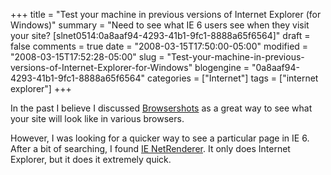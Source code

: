 +++
title = "Test your machine in previous versions of Internet Explorer (for Windows)"
summary = "Need to see what IE 6 users see when they visit your site? [slnet0514:0a8aaf94-4293-41b1-9fc1-8888a65f6564]"
draft = false
comments = true
date = "2008-03-15T17:50:00-05:00"
modified = "2008-03-15T17:52:28-05:00"
slug = "Test-your-machine-in-previous-versions-of-Internet-Explorer-for-Windows"
blogengine = "0a8aaf94-4293-41b1-9fc1-8888a65f6564"
categories = ["Internet"]
tags = ["internet explorer"]
+++

<p>
In the past I believe I discussed <a rel="nofollow" href="http://browsershots.org/" target="_blank">Browsershots</a> as a great way to see what your site will look like in various browsers. 
</p>
<p>
However, I was looking for a quicker way to see a particular page in IE 6. After a bit of searching, I found <a rel="nofollow" href="http://ipinfo.info/netrenderer/index.php" target="_blank">IE NetRenderer</a>. It only does Internet Explorer, but it does it extremely quick. 
</p>

